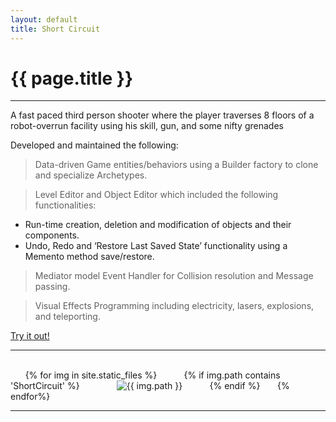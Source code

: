 ```yaml
---
layout: default
title: Short Circuit 
---
```

# {{ page.title }}

---

A fast paced third person shooter where the player traverses 8 floors of a robot-overrun facility using his skill, gun, and some nifty grenades

Developed and maintained the following:

> Data-driven Game entities/behaviors using a Builder factory to clone and specialize Archetypes.

> Level Editor and Object Editor which included the following functionalities:
+ Run-time creation, deletion and modification of objects and their components.
+ Undo, Redo and ‘Restore Last Saved State’ functionality using a Memento method save/restore.

> Mediator model Event Handler for Collision resolution and Message passing.

> Visual Effects Programming including electricity, lasers, explosions, and teleporting.

[Try it out!](http://games.digipen.edu/games/shortcircuit)

---

<html>
    <div class="grid-img">
        {% for img in site.static_files %}
            {% if img.path contains 'ShortCircuit' %}
                <img class="img-thumb" src="{{ img.path }}" alt="{{ img.path }}">
            {% endif %}
        {% endfor%}
    </div>
</html>

---
